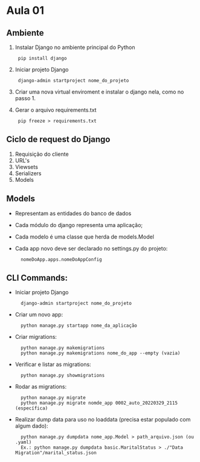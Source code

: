 # Aula 01

## Ambiente

1. Instalar Django no ambiente principal do Python

        pip install django

2. Iniciar projeto Django

        django-admin startproject nome_do_projeto

3. Criar uma nova virtual enviroment e instalar o django nela, como no passo 1.

4. Gerar o arquivo requirements.txt

        pip freeze > requirements.txt

## Ciclo de request do Django

1. Requisição do cliente
2. URL's
3. Viewsets
4. Serializers
5. Models

## Models

- Representam as entidades do banco de dados
- Cada módulo do django representa uma aplicação;
- Cada modelo é uma classe que herda de models.Model
- Cada app novo deve ser declarado no settings.py do projeto:

        nomeDoApp.apps.nomeDoAppConfig

## CLI Commands:

- Iniciar projeto Django

        django-admin startproject nome_do_projeto


- Criar um novo app:

        python manage.py startapp nome_da_aplicação


- Criar migrations:

        python manage.py makemigrations
        python manage.py makemigrations nome_do_app --empty (vazia)


- Verificar e listar as migrations:

        python manage.py showmigrations


- Rodar as migrations:

        python manage.py migrate
        python manage.py migrate nomde_app 0002_auto_20220329_2115 (específica)


- Realizar dump data para uso no loaddata (precisa estar populado com algum dado):

        python manage.py dumpdata nome_app.Model > path_arquivo.json (ou .yaml)
        Ex.: python manage.py dumpdata basic.MaritalStatus > ./"Data Migration"/marital_status.json
